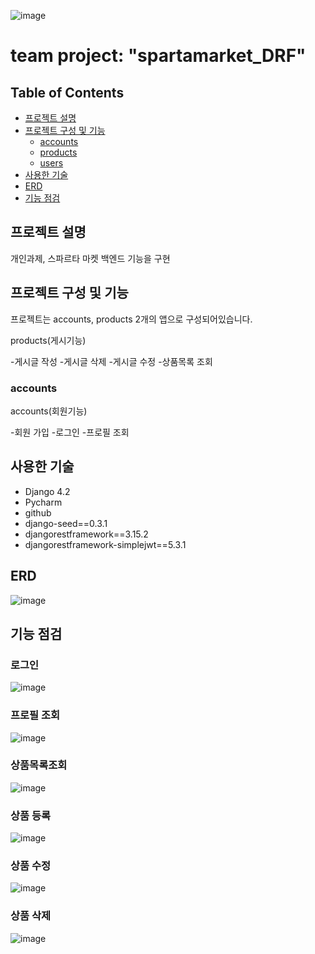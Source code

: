 ![image](https://github.com/user-attachments/assets/69bf68ed-0e78-42fe-9bbe-029fb5eb2d8c)

# team project: "spartamarket_DRF"

## Table of Contents
- [프로젝트 설명](#프로젝트-설명)
- [프로젝트 구성 및 기능](#프로젝트-구성-및-기능)
    - [accounts](#accounts)
    - [products](#products)
    - [users](#users)
- [사용한 기술](#사용한-기술)
- [ERD](#ERD)
- [기능 점검](#기능-점검)

## 프로젝트 설명

개인과제, 스파르타 마켓 백엔드 기능을 구현

## 프로젝트 구성 및 기능

프로젝트는 accounts, products 2개의 앱으로 구성되어있습니다.

products(게시기능)

-게시글 작성
-게시글 삭제
-게시글 수정
-상품목록 조회

### accounts

accounts(회원기능)

-회원 가입
-로그인
-프로필 조회


## 사용한 기술
- Django 4.2
- Pycharm
- github
- django-seed==0.3.1
- djangorestframework==3.15.2
- djangorestframework-simplejwt==5.3.1

## ERD
![image](https://github.com/user-attachments/assets/33eb1e65-175e-4232-88f1-97beffc76a4b)

## 기능 점검

### 로그인
![image](https://github.com/user-attachments/assets/4a337845-b836-47ae-9d62-f1b0b6873b89)



### 프로필 조회
![image](https://github.com/user-attachments/assets/273d0a4e-e4ff-4dbf-bdfe-ef8bb61403b3)


### 상품목록조회
![image](https://github.com/user-attachments/assets/6c895c26-73df-42fb-9262-8797216a3df5)


### 상품 등록
![image](https://github.com/user-attachments/assets/3e0f4420-9854-4244-b04c-4ae472917c8e)


### 상품 수정
![image](https://github.com/user-attachments/assets/6bcdf1c6-67a2-4d12-9589-4e67defc3bb3)

### 상품 삭제
![image](https://github.com/user-attachments/assets/8090cd01-addf-4a62-8be6-724253cab6c6)


